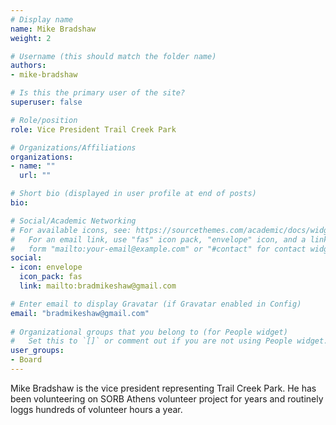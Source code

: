 ```yaml
---
# Display name
name: Mike Bradshaw
weight: 2

# Username (this should match the folder name)
authors:
- mike-bradshaw

# Is this the primary user of the site?
superuser: false

# Role/position
role: Vice President Trail Creek Park

# Organizations/Affiliations
organizations:
- name: ""
  url: ""

# Short bio (displayed in user profile at end of posts)
bio:

# Social/Academic Networking
# For available icons, see: https://sourcethemes.com/academic/docs/widgets/#icons
#   For an email link, use "fas" icon pack, "envelope" icon, and a link in the
#   form "mailto:your-email@example.com" or "#contact" for contact widget.
social:
- icon: envelope
  icon_pack: fas
  link: mailto:bradmikeshaw@gmail.com

# Enter email to display Gravatar (if Gravatar enabled in Config)
email: "bradmikeshaw@gmail.com"
  
# Organizational groups that you belong to (for People widget)
#   Set this to `[]` or comment out if you are not using People widget.  
user_groups:
- Board
---
```


Mike Bradshaw is the vice president representing Trail Creek Park. He has been volunteering on SORB Athens volunteer project for years and routinely loggs hundreds of volunteer hours a year.
